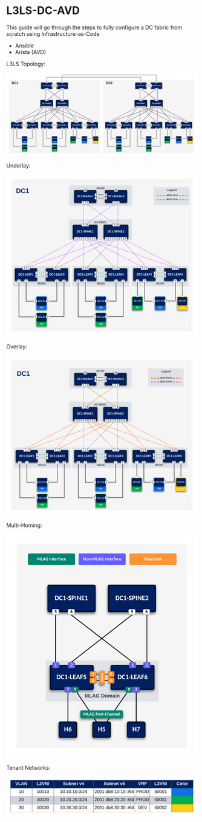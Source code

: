 # L3LS-DC-AVD

This guide will go through the steps to fully configure a DC fabric from scratch using Infrastructure-as-Code
 - Ansible
 - Arista (AVD) 

L3LS Topology:

<p align="center">
  <img src='Images/Dual-DC_Topology_Physical.png' alt='Arista DC Fabric'/>
</p>

Underlay:

<p align="center">
  <img src='Images/DC1_Underlay.png' alt='Arista DC Fabric'/>
</p>

Overlay:

<p align="center">
  <img src='Images/DC1-Overlay.png' alt='Arista DC Fabric'/>
</p>

Multi-Homing:

<p align="center">
  <img src='Images/dc1_multihoming2.png' alt='Arista DC Fabric'/>
</p>

Tenant Networks:

<p align="center">
  <img src='Images/Tenant_Networks.png' alt='Arista DC Fabric'/>
</p>
